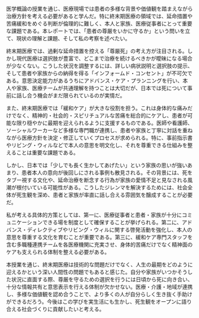 医学概論の授業を通じ、医療現場では患者の多様な背景や価値観を踏まえながら治療方針を考える必要があると学んだ。特に終末期医療の領域では、延命措置や苦痛緩和をめぐる判断が倫理的に難しく、本人と家族、医療従事者にとって重要な課題である。本レポートでは、「患者の尊厳をいかに守るか」という問いを立て、現状の理解と課題、そして私の考察を述べたい。

終末期医療では、過剰な延命措置を控える「尊厳死」の考え方が注目される。しかし現代医療は選択肢が豊富で、どこまで治療を続けるべきかが曖昧になる場合が少なくない。こうした状況を調整するには、詳しい病状説明と選択肢の提示、そして患者や家族からの納得を得る「インフォームド・コンセント」が不可欠である。意思決定能力があるうちにアドバンス・ケア・プランニングを行い、本人や家族、医療チームが共通理解を持つことは大切だが、日本では死について事前に話し合う機会がまだ限られているのが実情だ。

また、終末期医療では「緩和ケア」が大きな役割を担う。これは身体的な痛みだけでなく、精神的・社会的・スピリチュアルな苦痛を総合的にケアし、患者が可能な限り穏やかに最期を迎えられるように支援するものである。医師や看護師、ソーシャルワーカーなど多様な専門職が連携し、患者や家族と丁寧に対話を重ねながら医療方針を決定・修正していくプロセスが求められる。特に、事前指示書やリビング・ウィルなどで本人の意思を明文化し、それを尊重できる仕組みを整えることは重要な課題である。

しかし、日本では「少しでも長く生かしてあげたい」という家族の思いが強いあまり、患者本人の意向が後回しにされる事例も散見される。その背景には、死をタブー視する文化や、延命治療を断念する行為が家族の愛情不足と見なされる風潮が根付いている可能性がある。こうしたジレンマを解決するためには、社会全体が死生観を深め、患者と家族が率直に話し合える雰囲気を醸成することが必要だ。

私が考える具体的方策としては、第一に、医療従事者と患者・家族が十分にコミュニケーションできる場を制度として確保することが挙げられる。第二に、アドバンス・ディレクティブやリビング・ウィルに関する啓発活動を強化し、本人の意思を尊重する文化を育むことが重要である。第三に、緩和ケア専門スタッフを含む多職種連携チームを各医療機関に充実させ、身体的苦痛だけでなく精神面のケアも支えられる体制を整える必要がある。

本授業を通じ、終末期医療は技術的な問題だけでなく、人生の最期をどのように迎えるかという深い人間性の問題でもあると感じた。自分や家族がいつかそうした状況に直面する際、尊厳を守るための選択を行うには日頃から死に向き合い、十分な情報共有と意思表示を行える体制が欠かせない。医療・介護・地域が連携し、多様な価値観を認め合うことで、より多くの人が自分らしく生き抜く手助けができるだろう。今後はこの学びを実生活にも生かし、死生観をオープンに語り合える社会づくりに貢献したいと考える。